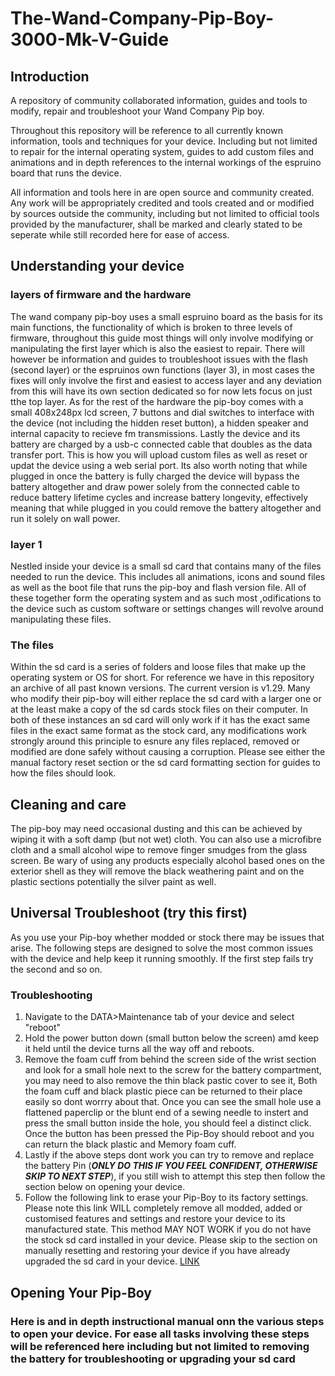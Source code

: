 # The-Wand-Company-Pip-Boy-3000-Mk-V-Guide

## Introduction

A repository of community collaborated information, guides and tools to modify, repair and troubleshoot your Wand Company Pip boy. 

Throughout this repository will be reference to all currently known information, tools and techniques for your device. Including but not limited to repair for the internal operating system, guides to add custom files and animations and in depth references to the internal workings of the espruino board that runs the device.

All information and tools here in are open source and community created. Any work will be appropriately credited and tools created and or modified by sources outside the community, including but not limited to official tools provided by the manufacturer, shall be marked and clearly stated to be seperate while still recorded here for ease of access.

## Understanding your device

### layers of firmware and the hardware
The wand company pip-boy uses a small espruino board as the basis for its main functions, the functionality of which is broken to three levels of firmware, throughout this guide most things will only involve modifying or manipulating the first layer which is also the easiest to repair. There will however be information and guides to troubleshoot issues with the flash (second layer) or the espruinos own functions (layer 3), in most cases the fixes will only involve the first and easiest to access layer and any deviation from this will have its own section dedicated so for now lets focus on just tthe top layer. As for the rest of the hardware the pip-boy comes with a small 408x248px lcd screen, 7 buttons and dial switches to interface with the device (not including the hidden reset button), a hidden speaker and internal capacity to recieve fm transmissions. Lastly the device and its battery are charged by a usb-c connected cable that doubles as the data transfer port. This is how you will upload custom files as well as reset or updat the device using a web serial port. Its also worth noting that while plugged in once the battery is fully charged the device will bypass the battery altogether and draw power solely from the connected cable to reduce battery lifetime cycles and increase battery longevity, effectively meaning that while plugged in you could remove the battery altogether and run it solely on wall power.


### layer 1
Nestled inside your device is a small sd card that contains many of the files needed to run the device. This includes all animations, icons and sound files as well as the boot file that runs the pip-boy and flash version file. All of these together form the operating system and as such most ,odifications to the device such as custom software or settings changes will revolve around manipulating these files.

### The files
Within the sd card is a series of folders and loose files that make up the operating system or OS for short. For reference we have in this repository an archive of all past known versions. The current version is v1.29. Many who modify their pip-boy will either replace the sd card with a larger one or at the least make a copy of the sd cards stock files on their computer. In both of these instances an sd card will only work if it has the exact same files in the exact same format as the stock card, any modifications work strongly around this principle to esnure any files replaced, removed or modified are done safely without causing a corruption. Please see either the manual factory reset section or the sd card formatting section for guides to how the files should look.

## Cleaning and care
The pip-boy may need occasional dusting and this can be achieved by wiping it with a soft damp (but not wet) cloth. You can also use a microfibre cloth and a small alcohol wipe to remove finger smudges from the glass screen. Be wary of using any products especially alcohol based ones on the exterior shell as they will remove the black weathering paint and on the plastic sections potentially the silver paint as well.

## Universal Troubleshoot (try this first)

As you use your Pip-boy whether modded or stock there may be issues that arise. The following steps are designed to solve the most common issues with the device and help keep it running smoothly. If the first step fails try the second and so on.

### Troubleshooting
1. Navigate to the DATA>Maintenance tab of your device and select "reboot"
2. Hold the power button down (small button below the screen) amd keep it held until the device turns all the way off and reboots.
3. Remove the foam cuff from behind the screen side of the wrist section and look for a small hole next to the screw for the battery compartment, you may need to also remove the thin black pastic cover to see it, Both the foam cuff and black plastic piece can be returned to their place easily so dont worrry about that. Once you can see the small hole use a flattened paperclip or the blunt end of a sewing needle to instert and press the small button inside the hole, you should feel a distinct click. Once the button has been pressed the Pip-Boy should reboot and you can return the black plastic and Memory foam cuff.
4. Lastly if the above steps dont work you can try to remove and replace the battery Pin (***ONLY DO THIS IF YOU FEEL CONFIDENT, OTHERWISE SKIP TO NEXT STEP***), if you still wish to attempt this step then follow the section below on opening your device.
5. Follow the following link to erase your Pip-Boy to its factory settings. Please note this link WILL completely remove all modded, added or customised features and settings and restore your device to its manufactured state. This method MAY NOT WORK if you do not have the stock sd card installed in your device. Please skip to the section on manually resetting and restoring your device if you have already upgraded the sd card in your device. [LINK](https://thewandcompany.com/pip-boy/upgrade/2erase)

## Opening Your Pip-Boy
### Here is and in depth instructional manual onn the various steps to open your device. For ease all tasks involving these steps will be referenced here including but not limited to removing the battery for troubleshooting or upgrading your sd card
